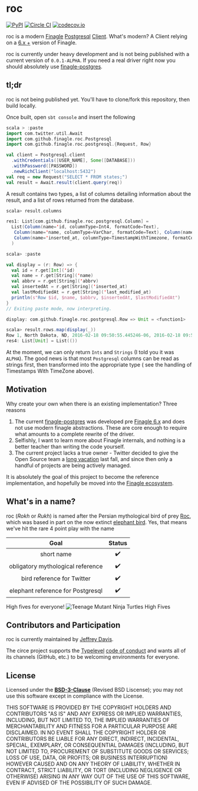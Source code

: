 # roc
[![PyPI](https://img.shields.io/pypi/l/Django.svg?style=plastic)]()
[![Circle CI](https://circleci.com/gh/penland365/roc/tree/master.svg?style=svg&circle-token=07305c9575ac3fcf0ab5bade8ae2f29921ac04c9)](https://circleci.com/gh/penland365/roc/tree/master)
[![codecov.io](https://codecov.io/github/penland365/roc/coverage.svg?branch=master)](https://codecov.io/github/penland365/roc?branch=master)

roc is a modern [Finagle][finagle] [Postgresql][postgresql] [Client][finagle-client]. What's modern? A Client relying on a [6.x +][finagle-changelog] version of Finagle.

roc is currently under heavy development and is not being published with a current version of `0.0.1-ALPHA`.
If you need a real driver right now you should absolutely use [finagle-postgres][finagle-postgresql-existing].

## tl;dr
roc is not being published yet. You'll have to clone/fork this repository, then build locally.

Once built, open `sbt console` and insert the following
```scala
scala > :paste
import com.twitter.util.Await
import com.github.finagle.roc.Postgresql
import com.github.finagle.roc.postgresql.{Request, Row}

val client = Postgresql.client
  .withCredentials([USER_NAME], Some([DATABASE]))
  .withPassword([PASSWORD])
  .newRichClient("localhost:5432")
val req = new Request("SELECT * FROM states;")
val result = Await.result(client.query(req))
```
A result contains two types, a list of columns detailing information about
the result, and a list of rows returned from the database.
```scala
scala> result.columns

res1: List[com.github.finagle.roc.postgresql.Column] =
  List(Column(name='id, columnType=Int4, formatCode=Text),
   Column(name='name, columnType=VarChar, formatCode=Text), Column(name='abbrv, columnType=VarChar, formatCode=Text), Column(name='last_modified_at, columnType=TimestampWithTimezone, formatCode=Text),
   Column(name='inserted_at, columnType=TimestampWithTimezone, formatCode=Text)
  )

scala> :paste

val display = (r: Row) => {
  val id = r.get[Int]('id)
  val name = r.get[String]('name)
  val abbrv = r.get[String]('abbrv)
  val insertedAt = r.get[String]('inserted_at)
  val lastModifiedAt = r.get[String]('last_modified_at)
  println(s"Row $id, $name, $abbrv, $insertedAt, $lastModifiedAt")
}
// Exiting paste mode, now interpreting.

display: com.github.finagle.roc.postgresql.Row => Unit = <function1>

scala> result.rows.map(display(_))
Row 1, North Dakota, ND, 2016-02-18 09:50:55.445246-06, 2016-02-18 09:50:55.445246-06
res4: List[Unit] = List(())
```
At the moment, we can only return `Ints` and `Strings` (I told you it was `ALPHA`).
The good news is that most `Postgresql` columns can be read as strings first, then transformed into the appropriate type
 ( see the handling of Timestamps With TimeZone above).

## Motivation
Why create your own when there is an existing implementation? Three reasons

1. The current [finagle-postgres][finagle-postgresql-existing] was developed pre [Finagle 6.x][finagle-changelog] and does not use modern finagle abstractions. These are core enough to require what amounts to a complete rewrite of the driver.
2. Selfishly, I want to learn more about Finagle internals, and nothing is a better teacher than writing the code yourself.
3. The current project lacks a true owner - Twitter decided to give the Open Source team a [long vacation][twitter-long-vacation] last fall, and since then only a handful of projects are being actively managed.

It is absolutely the goal of this project to become the reference implementation, and hopefully be moved into the [Finagle ecosystem][finagle-ecosystem].


## What's in a name?
roc (*Rokh* or *Rukh*) is named after the Persian mythological bird of prey [Roc][roc-wikipedia],
 which was based in part on the now extinct [elephant bird][elephant-bird-wikipedia]. Yes, that means we've hit the rare 4 point play with the name


 Goal                             |Status
 :-------------------------------:|:----:
 short name                      |✔️   
 obligatory mythological reference|✔️   
 bird reference for Twitter       |✔️   
 elephant reference for Postgresql|✔️   

 High fives for everyone!
 ![Teenage Mutant Ninja Turtles High Fives](http://i.giphy.com/10LNj580n9OmiI.gif)

## Contributors and Participation

roc is currently maintained by [Jeffrey Davis][jeff-davis].

The circe project supports the [Typelevel][typelevel] [code of conduct][code-of-conduct] and wants
all of its channels (GitHub, etc.) to be welcoming environments for everyone.

## License

Licensed under the **[BSD-3-Clause](https://opensource.org/licenses/BSD-3-Clause)**
(Revised BSD Liscense); you may not use this software except in compliance with the License.

THIS SOFTWARE IS PROVIDED BY THE COPYRIGHT HOLDERS AND CONTRIBUTORS "AS IS" AND ANY EXPRESS OR IMPLIED WARRANTIES, INCLUDING, BUT NOT LIMITED TO, THE IMPLIED WARRANTIES OF MERCHANTABILITY AND FITNESS FOR A PARTICULAR PURPOSE ARE DISCLAIMED. IN NO EVENT SHALL THE COPYRIGHT HOLDER OR CONTRIBUTORS BE LIABLE FOR ANY DIRECT, INDIRECT, INCIDENTAL, SPECIAL, EXEMPLARY, OR CONSEQUENTIAL DAMAGES (INCLUDING, BUT NOT LIMITED TO, PROCUREMENT OF SUBSTITUTE GOODS OR SERVICES; LOSS OF USE, DATA, OR PROFITS; OR BUSINESS INTERRUPTION) HOWEVER CAUSED AND ON ANY THEORY OF LIABILITY, WHETHER IN CONTRACT, STRICT LIABILITY, OR TORT (INCLUDING NEGLIGENCE OR OTHERWISE) ARISING IN ANY WAY OUT OF THE USE OF THIS SOFTWARE, EVEN IF ADVISED OF THE POSSIBILITY OF SUCH DAMAGE.

[code-of-conduct]: http://typelevel.org/conduct.html
[elephant-bird-wikipedia]: https://en.wikipedia.org/wiki/Elephant_bird
[finagle]: http://twitter.github.io/finagle/guide/
[finagle-changelog]: http://twitter.github.io/finagle/guide/changelog.html
[finagle-client]: http://twitter.github.io/finagle/guide/Clients.html
[finagle-ecosystem]: https://github.com/finagle
[finagle-postgresql-existing]: https://github.com/finagle/finagle-postgres
[jeff-davis]: https://twitter.com/penland365
[postgresql]: http://www.postgresql.org/
[roc-wikipedia]: https://en.wikipedia.org/wiki/Roc_(mythology)
[twitter-long-vacation]: https://meta.plasm.us/posts/2015/10/13/goodbye-twitter/
[typelevel]: http://typelevel.org/
